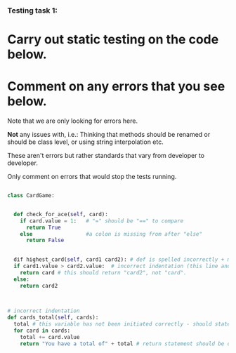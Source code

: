 ### Testing task 1:

# Carry out static testing on the code below.
# Comment on any errors that you see below.

Note that we are only looking for errors here.

**Not** any issues with, i.e.: 
Thinking that methods should be renamed or should be class level, or using string interpolation etc. 

These aren't errors but rather standards that vary from developer to developer. 

Only comment on errors that would stop the tests running.

```python

class CardGame:


  def check_for_ace(self, card):
    if card.value = 1:   # "=" should be "==" to compare
      return True
    else                 #a colon is missing from after "else"
      return False
   

  dif highest_card(self, card1 card2): # def is spelled incorrectly + missing comma between card1 and card2
  if card1.value > card2.value:  # incorrect indentation (this line and the ones below should be indented further).  
    return card # this should return "card2", not "card".
  else:
    return card2 
  


# incorrect indentation
def cards_total(self, cards):
  total # this variable has not been initiated correctly - should state "total = 0"
  for card in cards:  
    total += card.value
    return "You have a total of" + total # return statement should be outside the for loop.  Need to convert int to string eg str(total) and missing space " " after the word "of"
  
```
